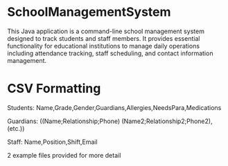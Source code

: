 # SchoolManagementSystem
This Java application is a command-line school management system designed to track students and staff members. It provides essential functionality for educational institutions to manage daily operations including attendance tracking, staff scheduling, and contact information management.

# CSV Formatting
Students:  Name,Grade,Gender,Guardians,Allergies,NeedsPara,Medications
 
  Guardians: ((Name;Relationship;Phone) (Name2;Relationship2;Phone2), (etc.))
  
Staff: Name,Position,Shift,Email

2 example files provided for more detail
